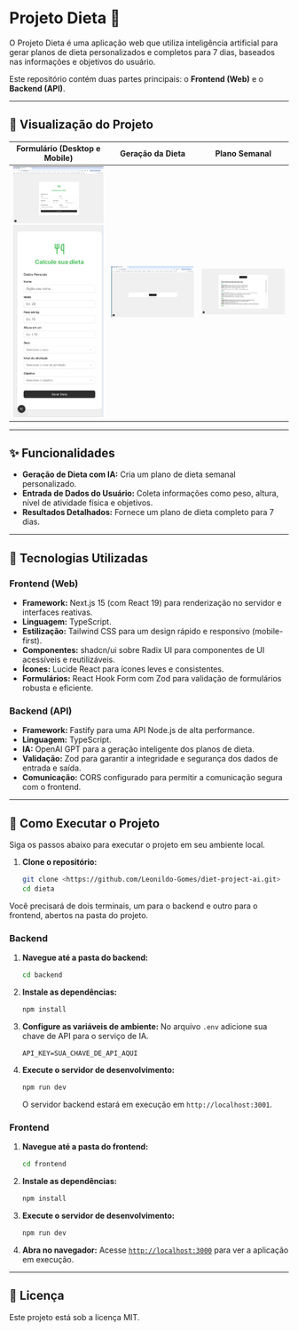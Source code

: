 # Projeto Dieta 🍏

O Projeto Dieta é uma aplicação web que utiliza inteligência artificial para gerar planos de dieta personalizados e completos para 7 dias, baseados nas informações e objetivos do usuário.

Este repositório contém duas partes principais: o **Frontend (Web)** e o **Backend (API)**.

---

## 📸 Visualização do Projeto

| Formulário (Desktop e Mobile) | Geração da Dieta | Plano Semanal |
| :---: | :---: | :---: |
| ![Formulário para inserção de dados do usuário - Desktop](./screen_shot/diet-form.jpeg) <br> ![Formulário para inserção de dados do usuário - Mobile](./screen_shot/diet_form_mobile.jpeg) | ![Tela de geração da dieta](./screen_shot/generate_diet.jpeg) | ![Exibição do plano de dieta semanal](./screen_shot/show_diet.jpeg) |

---

## ✨ Funcionalidades

- **Geração de Dieta com IA:** Cria um plano de dieta semanal personalizado.
- **Entrada de Dados do Usuário:** Coleta informações como peso, altura, nível de atividade física e objetivos.
- **Resultados Detalhados:** Fornece um plano de dieta completo para 7 dias.

---

## 🚀 Tecnologias Utilizadas

### Frontend (Web)
- **Framework:** Next.js 15 (com React 19) para renderização no servidor e interfaces reativas.
- **Linguagem:** TypeScript.
- **Estilização:** Tailwind CSS para um design rápido e responsivo (mobile-first).
- **Componentes:** shadcn/ui sobre Radix UI para componentes de UI acessíveis e reutilizáveis.
- **Ícones:** Lucide React para ícones leves e consistentes.
- **Formulários:** React Hook Form com Zod para validação de formulários robusta e eficiente.

### Backend (API)
- **Framework:** Fastify para uma API Node.js de alta performance.
- **Linguagem:** TypeScript.
- **IA:** OpenAI GPT para a geração inteligente dos planos de dieta.
- **Validação:** Zod para garantir a integridade e segurança dos dados de entrada e saída.
- **Comunicação:** CORS configurado para permitir a comunicação segura com o frontend.

---

## 🏁 Como Executar o Projeto

Siga os passos abaixo para executar o projeto em seu ambiente local.

1.  **Clone o repositório:**
    ```bash
    git clone <https://github.com/Leonildo-Gomes/diet-project-ai.git>
    cd dieta
    ```

Você precisará de dois terminais, um para o backend e outro para o frontend, abertos na pasta do projeto.

### Backend

1.  **Navegue até a pasta do backend:**
    ```bash
    cd backend
    ```

2.  **Instale as dependências:**
    ```bash
    npm install
    ```

3.  **Configure as variáveis de ambiente:**
    No arquivo `.env` adicione sua chave de API para o serviço de IA.
    ```
    API_KEY=SUA_CHAVE_DE_API_AQUI
    ```

4.  **Execute o servidor de desenvolvimento:**
    ```bash
    npm run dev
    ```
    O servidor backend estará em execução em `http://localhost:3001`.

### Frontend

1.  **Navegue até a pasta do frontend:**
    ```bash
    cd frontend
    ```

2.  **Instale as dependências:**
    ```bash
    npm install
    ```

3.  **Execute o servidor de desenvolvimento:**
    ```bash
    npm run dev
    ```

4.  **Abra no navegador:**
    Acesse [`http://localhost:3000`](http://localhost:3000) para ver a aplicação em execução.

---

## 📄 Licença

Este projeto está sob a licença MIT.
